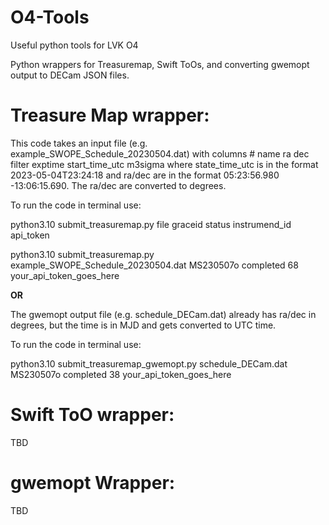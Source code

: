 # O4-Tools
Useful python tools for LVK O4 

Python wrappers for Treasuremap, Swift ToOs, and converting gwemopt output to DECam JSON files.

# Treasure Map wrapper:

This code takes an input file (e.g. example_SWOPE_Schedule_20230504.dat) with columns # name ra dec filter exptime start_time_utc m3sigma where state_time_utc is in the format 2023-05-04T23:24:18 and ra/dec are in the format 05:23:56.980 -13:06:15.690. The ra/dec are converted to degrees.

To run the code in terminal use:

python3.10 submit_treasuremap.py file graceid status instrumend_id api_token

python3.10 submit_treasuremap.py example_SWOPE_Schedule_20230504.dat MS230507o completed 68 your_api_token_goes_here

**OR**

The gwemopt output file (e.g. schedule_DECam.dat) already has ra/dec in degrees, but the time is in MJD and gets converted to UTC time. 

To run the code in terminal use:

python3.10 submit_treasuremap_gwemopt.py schedule_DECam.dat MS230507o completed 38 your_api_token_goes_here

# Swift ToO wrapper:

TBD

# gwemopt Wrapper:

TBD
